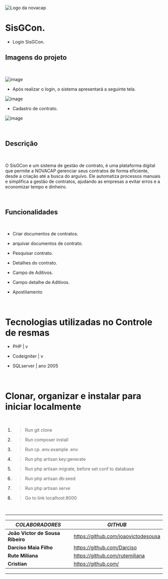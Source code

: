 ![Logo da novacap](https://assets.infra.grancursosonline.com.br/projeto/novacap-companhia-urbanizadora-da-nova-capital-do-brasil.png)


# SisGCon.

* Login SisGCon.

## Imagens do projeto

<br>

![image](https://user-images.githubusercontent.com/107226493/229829719-c083836c-af7d-42bd-9314-0382dafaeb7f.png)

* Após realizar o login, o sistema apresentará a seguinte tela.

![image](https://user-images.githubusercontent.com/107226493/230071997-6c1ae64a-8c8b-4829-b120-0d732476b40f.png)

*  Cadastro de contrato.

![image](https://user-images.githubusercontent.com/107226493/230072582-54cd5c10-7098-4a2e-ac8d-744e764a6a35.png)


<br>

## Descrição

<br>

O SisGCon e um sistema de gestão de contrato, é uma plataforma digital que permite a NOVACAP gerenciar seus contratos de forma eficiente, desde a criação até a busca do arguivo. Ele automatiza processos manuais e simplifica a gestão de contratos, ajudando as empresas a evitar erros e a economizar tempo e dinheiro.

<br>

## Funcionalidades
 
<br>

*  Criar documentos de contratos.

* arquivar documentos de contrato.

* Pesquisar contrato.

* Detalhes do contrato.

* Campo de Aditivos.

* Campo detalhe de Aditivos.

* Apostilamento 

<br>

# Tecnologias utilizadas no Controle de resmas

* PHP | v

* Codeigniter | v

* SQLserver | ano 2005

<br>

# Clonar, organizar e instalar para iniciar localmente

<br>

1. >Run git clone
2. >Run composer install
3. >Run cp .env.example .env
4. >Run php artisan key:generate
5. >Run php artisan migrate, before set conf to database
6. >Run php artisan db:seed
7. >Run php artisan serve
8. >Go to link localhost:8000

<br>

---------------------------------------------------------------

_**COLABORADORES**_ | _**GITHUB**_
-------------- | ----------------
**João Victor de Sousa Ribeiro** | https://github.com/joaovictodesousa
**Darciso Maia Filho** | https://github.com/Darciso
**Rute Miliana** | https://github.com/rutemiliana
**Cristian**  | https://github.com/

---------------------------------------------------------------

